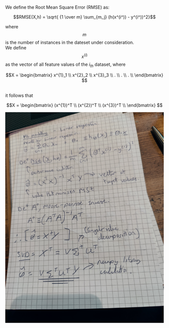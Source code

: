 
We define the Root Mean Square Error (RMSE) as:

$$RMSE(X,h) = \sqrt{ {1 \over m}     \sum_{m_j} (h(x^(i^)) - y^(i^))^2}$$

where $$m$$ is the number of instances in the dateset under consideration. <br> We define $$x^{(i)}$$ as the vector of all feature values of the $i_{th}$ dataset, where

$$X = \begin{bmatrix}
   x^{1}_1 \\
   x^{2}_2 \\
   x^{3}_3 \\
   .       \\
   .       \\
   .       \\
   \end{bmatrix}
$$

<br>
it follows that

$$X = \begin{bmatrix}
   (x^{1})^T \\
   (x^{2})^T \\
   (x^{3})^T \\
   \end{bmatrix}
$$

![plot](optimal_linear_vector.jpg)

